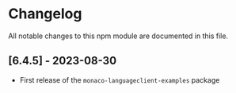 # Changelog

All notable changes to this npm module are documented in this file.

## [6.4.5] - 2023-08-30

- First release of the `monaco-languageclient-examples` package
